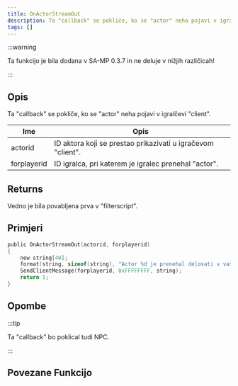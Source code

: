```yaml
---
title: OnActorStreamOut
description: Ta "callback" se pokliče, ko se "actor" neha pojavi v igralčevi "client".
tags: []
---
```


:::warning

Ta funkcijo je bila dodana v SA-MP 0.3.7 in ne deluje v nižjih različicah!

:::

## Opis

Ta "callback" se pokliče, ko se "actor" neha pojavi v igralčevi "client".

| Ime         | Opis                                                        |
| ----------- | ----------------------------------------------------------- |
| actorid     | ID aktora koji se prestao prikazivati u igračevom "client". |
| forplayerid | ID igralca, pri katerem je igralec prenehal "actor".        |

## Returns

Vedno je bila povabljena prva v "filterscript".

## Primjeri

```c
public OnActorStreamOut(actorid, forplayerid)
{
    new string[40];
    format(string, sizeof(string), "Actor %d je prenehal delovati v vaši "client".", actorid);
    SendClientMessage(forplayerid, 0xFFFFFFFF, string);
    return 1;
}
```

## Opombe

:::tip

Ta "callback" bo poklical tudi NPC.

:::

## Povezane Funkcijo
